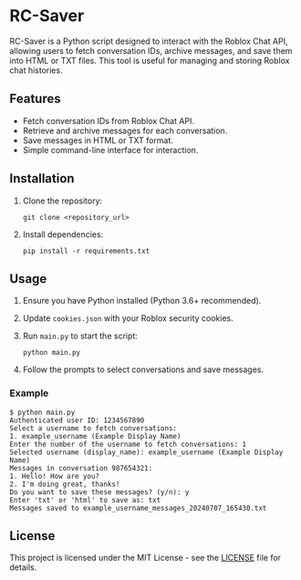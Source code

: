 # RC-Saver

RC-Saver is a Python script designed to interact with the Roblox Chat API, allowing users to fetch conversation IDs, archive messages, and save them into HTML or TXT files. This tool is useful for managing and storing Roblox chat histories.

## Features

- Fetch conversation IDs from Roblox Chat API.
- Retrieve and archive messages for each conversation.
- Save messages in HTML or TXT format.
- Simple command-line interface for interaction.

## Installation

1. Clone the repository:
   ```
   git clone <repository_url>
   ```

2. Install dependencies:
   ```
   pip install -r requirements.txt
   ```

## Usage

1. Ensure you have Python installed (Python 3.6+ recommended).
2. Update `cookies.json` with your Roblox security cookies.
3. Run `main.py` to start the script:
   ```
   python main.py
   ```
   
4. Follow the prompts to select conversations and save messages.

### Example

```
$ python main.py
Authenticated user ID: 1234567890
Select a username to fetch conversations:
1. example_username (Example Display Name)
Enter the number of the username to fetch conversations: 1
Selected username (display_name): example_username (Example Display Name)
Messages in conversation 987654321:
1. Hello! How are you?
2. I'm doing great, thanks!
Do you want to save these messages? (y/n): y
Enter 'txt' or 'html' to save as: txt
Messages saved to example_username_messages_20240707_165430.txt
```

## License

This project is licensed under the MIT License - see the [LICENSE](LICENSE) file for details.
